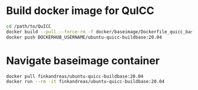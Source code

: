# Build docker image for QuICC

```bash
cd /path/to/QuICC
docker build --pull --force-rm -f docker/baseimage/Dockerfile_quicc_baseimage -t DOCKERHUB_USERNAME/ubuntu-quicc-buildbase:20.04 .
docker push DOCKERHUB_USERNAME/ubuntu-quicc-buildbase:20.04
```

# Navigate baseimage container

```bash
docker pull finkandreas/ubuntu-quicc-buildbase:20.04
docker run --rm -it finkandreas/ubuntu-quicc-buildbase:20.04
```
